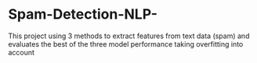 # Spam-Detection-NLP-
This project using 3 methods to extract features from text data (spam) and evaluates the best of the three model performance taking overfitting into account
